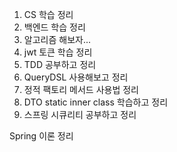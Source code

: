 1. CS 학습 정리
2. 백엔드 학습 정리
3. 알고리즘 해보자...
4. jwt 토큰 학습 정리
5. TDD 공부하고 정리
6. QueryDSL 사용해보고 정리
7. 정적 팩토리 메서드 사용법 정리
8. DTO static inner class 학습하고 정리
9. 스프링 시큐리티 공부하고 정리

Spring 이론 정리
